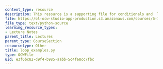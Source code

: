 ```yaml
---
content_type: resource
description: This resource is a supporting file for conditionals and  loops.
file: https://ol-ocw-studio-app-production.s3.amazonaws.com/courses/6-189-a-gentle-introduction-to-programming-using-python-january-iap-2011/e3f6bc82d9f4b985aabb5c4f68cc7fbc_loop_examples.py
file_type: text/python-source
learning_resource_types:
- Lecture Notes
parent_title: Lectures
parent_type: CourseSection
resourcetype: Other
title: loop_examples.py
type: OCWFile
uid: e3f6bc82-d9f4-b985-aabb-5c4f68cc7fbc
---
```

